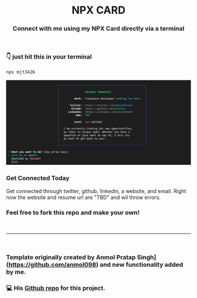 <h1 align="center">  <strong>NPX CARD</strong> </h1>
<h3 align="center"> Connect with me using my NPX Card directly via a terminal </h3>

<br />

### <strong>👇 just hit this in your terminal</strong>

```bash
npx mjt3426
```
!["snapshot-npm.PNG"](https://github.com/mjt3426/npm-resume/blob/main/public_images/snapshot-npm.PNG?raw=true)
<br />

### <strong>Get Connected Today</strong>
Get connected through twitter, github, linkedin, a website, and email. Right now the website and resume url are "TBD" and wil throw errors. 
<br />


### Feel free to fork this repo and make your own!
<br />

---

<br />

### Template originally created by Anmol Pratap Singh](https://github.com/anmol098) and new functionality added by me.

### 💻 His [Github repo](https://github.com/anmol098/npx_card) for this project.
